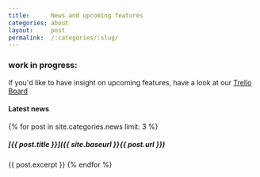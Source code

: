 ```yaml
---
title:      News and upcoming features
categories: about
layout:     post
permalink:  /:categories/:slug/
---
```


### work in progress:

If you'd like to have insight on upcoming features, have a look at our [Trello Board](https://trello.com/b/04e45Mvs/minilinux)

#### Latest news

{% for post in site.categories.news limit: 3 %}
##### [{{ post.title }}]({{ site.baseurl }}{{ post.url }})
{{ post.excerpt }}
{% endfor %}
